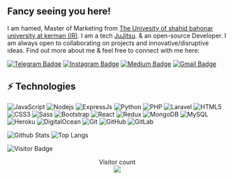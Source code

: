 ## Fancy seeing you here! 

I am hamed, Master of Marketing from [The Univesity of shahid bahonar university at kerman (IR)](https://uk.ac.ir/en/home). I am a tech  [JuJitsu](https://en.wikipedia.org/wiki/Jujutsu). & an open-source Developer. I am always open to collaborating on projects and innovative/disruptive ideas. Find out more about me & feel free to connect with me here:

[![Telegram Badge](https://img.shields.io/badge/-Hamed_1998a-blue?style=flat-square&logo=Telegram&logoColor=white&link=https://t.me/Hamed_1998a)](https://t.me/Hamed_1998a)
[![Instagram Badge](https://img.shields.io/badge/-hamed_zeidabadi_73-purple?style=flat-square&logo=instagram&logoColor=white&link=https://instagram.com/hamed_zeidabadi_73/)](https://instagram.com/hamed_zeidabadi_73)
[![Medium Badge](https://img.shields.io/badge/-@zeidabadi73-03a57a?style=flat-square&labelColor=000000&logo=Medium&link=https://virgool.io/@zeidabadi73)](https://virgool.io/@zeidabadi73)
[![Gmail Badge](https://img.shields.io/badge/-zeidabadi73@gmail.com-c14438?style=flat-square&logo=Gmail&logoColor=white&link=mailto:zeidabadi73@gmail.com)](mailto:zeidabadi73@gmail.com)

## ⚡ Technologies

![JavaScript](https://img.shields.io/badge/-JavaScript-black?style=flat-square&logo=javascript)
![Nodejs](https://img.shields.io/badge/-Nodejs-black?style=flat-square&logo=Node.js)
![ExpressJs](https://img.shields.io/badge/-ExpressJs-black?style=flat-square&logo=express.js)
![Python](https://img.shields.io/badge/-Python-black?style=flat-square&logo=Python)
![PHP](https://img.shields.io/badge/-PHP-f9f7d9?style=flat-square&logo=php)
![Laravel](https://img.shields.io/badge/-Laravel-f9f7d9?style=flat-square&logo=laravel)
![HTML5](https://img.shields.io/badge/-HTML5-E34F26?style=flat-square&logo=html5&logoColor=white)
![CSS3](https://img.shields.io/badge/-CSS3-1572B6?style=flat-square&logo=css3)
![Sass](https://img.shields.io/badge/-Sass-1572B6?style=flat-square&logo=sass)
![Bootstrap](https://img.shields.io/badge/-Bootstrap-563D7C?style=flat-square&logo=bootstrap)
![React](https://img.shields.io/badge/-React-414141?style=flat-square&logo=react)
![Redux](https://img.shields.io/badge/-Redux-414141?style=flat-square&logo=redux)
![MongoDB](https://img.shields.io/badge/-MongoDB-black?style=flat-square&logo=mongodb)
![MySQL](https://img.shields.io/badge/-MySQL-black?style=flat-square&logo=mysql)
![Heroku](https://img.shields.io/badge/-Heroku-430098?style=flat-square&logo=heroku)
![DigitalOcean](https://img.shields.io/badge/-Digital%20Ocean-darkblue?style=flat-square&logo=digitalocean)
![Git](https://img.shields.io/badge/-Git-black?style=flat-square&logo=git)
![GitHub](https://img.shields.io/badge/-GitHub-181717?style=flat-square&logo=github)
![GitLab](https://img.shields.io/badge/-GitLab-FCA121?style=flat-square&logo=gitlab)



![Github Stats](https://github-readme-stats.vercel.app/api?username=hamed-zeidabadi&count_private=true&show_icons=true&include_all_commits=true)
![Top Langs](https://github-readme-stats.vercel.app/api/top-langs/?username=hamed-zeidabadi&hide=TeX&layout=compact)

![Visitor Badge](https://visitor-badge.laobi.icu/badge?page_id=hamed-zeidabadi)
<p align="center"> 
  Visitor count<br>
  <img src="https://profile-counter.glitch.me/hamed-zeidabadi/count.svg" />
</p>
